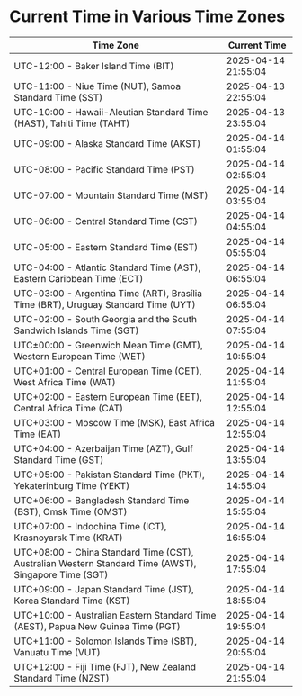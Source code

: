 # Current Time in Various Time Zones

| Time Zone | Current Time |
|-----------|--------------|
| UTC-12:00 - Baker Island Time (BIT) | 2025-04-14 21:55:04 |
| UTC-11:00 - Niue Time (NUT), Samoa Standard Time (SST) | 2025-04-13 22:55:04 |
| UTC-10:00 - Hawaii-Aleutian Standard Time (HAST), Tahiti Time (TAHT) | 2025-04-13 23:55:04 |
| UTC-09:00 - Alaska Standard Time (AKST) | 2025-04-14 01:55:04 |
| UTC-08:00 - Pacific Standard Time (PST) | 2025-04-14 02:55:04 |
| UTC-07:00 - Mountain Standard Time (MST) | 2025-04-14 03:55:04 |
| UTC-06:00 - Central Standard Time (CST) | 2025-04-14 04:55:04 |
| UTC-05:00 - Eastern Standard Time (EST) | 2025-04-14 05:55:04 |
| UTC-04:00 - Atlantic Standard Time (AST), Eastern Caribbean Time (ECT) | 2025-04-14 06:55:04 |
| UTC-03:00 - Argentina Time (ART), Brasília Time (BRT), Uruguay Standard Time (UYT) | 2025-04-14 06:55:04 |
| UTC-02:00 - South Georgia and the South Sandwich Islands Time (SGT) | 2025-04-14 07:55:04 |
| UTC±00:00 - Greenwich Mean Time (GMT), Western European Time (WET) | 2025-04-14 10:55:04 |
| UTC+01:00 - Central European Time (CET), West Africa Time (WAT) | 2025-04-14 11:55:04 |
| UTC+02:00 - Eastern European Time (EET), Central Africa Time (CAT) | 2025-04-14 12:55:04 |
| UTC+03:00 - Moscow Time (MSK), East Africa Time (EAT) | 2025-04-14 12:55:04 |
| UTC+04:00 - Azerbaijan Time (AZT), Gulf Standard Time (GST) | 2025-04-14 13:55:04 |
| UTC+05:00 - Pakistan Standard Time (PKT), Yekaterinburg Time (YEKT) | 2025-04-14 14:55:04 |
| UTC+06:00 - Bangladesh Standard Time (BST), Omsk Time (OMST) | 2025-04-14 15:55:04 |
| UTC+07:00 - Indochina Time (ICT), Krasnoyarsk Time (KRAT) | 2025-04-14 16:55:04 |
| UTC+08:00 - China Standard Time (CST), Australian Western Standard Time (AWST), Singapore Time (SGT) | 2025-04-14 17:55:04 |
| UTC+09:00 - Japan Standard Time (JST), Korea Standard Time (KST) | 2025-04-14 18:55:04 |
| UTC+10:00 - Australian Eastern Standard Time (AEST), Papua New Guinea Time (PGT) | 2025-04-14 19:55:04 |
| UTC+11:00 - Solomon Islands Time (SBT), Vanuatu Time (VUT) | 2025-04-14 20:55:04 |
| UTC+12:00 - Fiji Time (FJT), New Zealand Standard Time (NZST) | 2025-04-14 21:55:04 |
